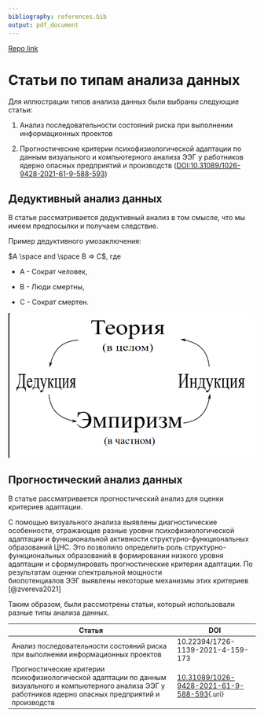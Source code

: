 ```yaml
---
bibliography: references.bib
output: pdf_document
---
```


[Repo link](https://github.com/AlexanderNik2020/start_r/tree/origin)

# Статьи по типам анализа данных

Для иллюстрации типов анализа данных были выбраны следующие статьи:

1.  Анализ последовательности состояний риска при выполнении информационных проектов

2.  Прогностические критерии психофизиологической адаптации по данным визуального и компьютерного анализа ЭЭГ у работников ядерно опасных предприятий и производств (<DOI:10.31089/1026-9428-2021-61-9-588-593>)

## Дедуктивный анализ данных

В статье рассматривается дедуктивный анализ в том смысле, что мы имеем предпосылки и получаем следствие.

Пример дедуктивного умозаключения:

$A \space and \space B => C$, где

-   А - Сократ человек,

-   В - Люди смертны,

-    С - Сократ смертен.

![](images/Снимок%20экрана%202024-10-09%20225236.png)

## Прогностический анализ данных

В статье рассматривается прогностический анализ для оценки критериев адаптации.

С помощью визуального анализа выявлены диагностические особенности, отражающие разные уровни психофизиологической адаптации и функциональной активности структурно-функциональных образований ЦНС. Это позволило определить роль структурно-функциональных образований в формировании низкого уровня адаптации и сформулировать прогностические критерии адаптации. По результатам оценки спектральной мощности биопотенциалов ЭЭГ выявлены некоторые механизмы этих критериев [@zvereva2021]

Таким образом, были рассмотрены статьи, который использовали разные типы анализа данных.

| Статья | DOI |
|----|----|
| Анализ последовательности состояний риска при выполнении информационных проектов | 10.22394/1726-1139-2021-4-159-173 |
| Прогностические критерии психофизиологической адаптации по данным визуального и компьютерного анализа ЭЭГ у работников ядерно опасных предприятий и производств | [10.31089/1026-9428-2021-61-9-588-593](DOI:10.31089/1026-9428-2021-61-9-588-593){.uri} |
